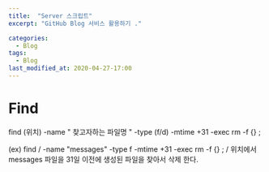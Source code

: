 ```yaml
---
title:  "Server 스크립트"
excerpt: "GitHub Blog 서비스 활용하기 ."

categories:
  - Blog
tags:
  - Blog
last_modified_at: 2020-04-27-17:00
---
```


# Find 

find (위치) -name " 찾고자하는 파일명 "  -type (f/d) -mtime +31 -exec rm -f {} \;

(ex) find / -name "messages"  -type f -mtime +31 -exec rm -f {} \;
 / 위치에서 messages 파일을 31일 이전에 생성된 파일을 찾아서 삭제 한다.
